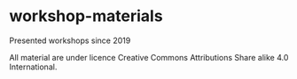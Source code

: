 # workshop-materials
Presented workshops since 2019

All material are under licence Creative Commons Attributions Share alike 4.0 International. 

